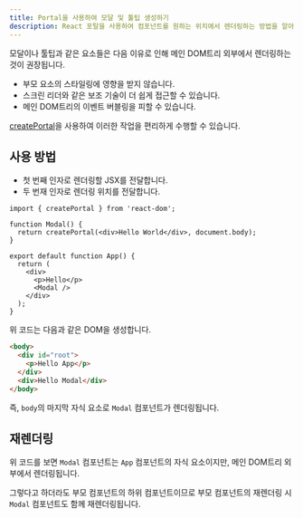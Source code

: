 ```yaml
---
title: Portal을 사용하여 모달 및 툴팁 생성하기
description: React 포탈을 사용하여 컴포넌트를 원하는 위치에서 렌더링하는 방법을 알아봅니다.
---
```


모달이나 툴팁과 같은 요소들은 다음 이유로 인해 메인 DOM트리 외부에서 렌더링하는 것이 권장됩니다.

- 부모 요소의 스타일링에 영향을 받지 않습니다.
- 스크린 리더와 같은 보조 기술이 더 쉽게 접근할 수 있습니다.
- 메인 DOM트리의 이벤트 버블링을 피할 수 있습니다.

[createPortal](https://react.dev/reference/react-dom/createPortal)을 사용하여 이러한 작업을 편리하게 수행할 수 있습니다.

## 사용 방법

- 첫 번째 인자로 렌더링할 JSX를 전달합니다.
- 두 번재 인자로 렌더링 위치를 전달합니다.

```tsx
import { createPortal } from 'react-dom';

function Modal() {
  return createPortal(<div>Hello World</div>, document.body);
}

export default function App() {
  return (
    <div>
      <p>Hello</p>
      <Modal />
    </div>
  );
}
```

위 코드는 다음과 같은 DOM을 생성합니다.

```html
<body>
  <div id="root">
    <p>Hello App</p>
  </div>
  <div>Hello Modal</div>
</body>
```

즉, `body`의 마지막 자식 요소로 `Modal` 컴포넌트가 렌더링됩니다.

## 재렌더링

위 코드를 보면 `Modal` 컴포넌트는 `App` 컴포넌트의 자식 요소이지만, 메인 DOM트리 외부에서 렌더링됩니다.

그렇다고 하더라도 부모 컴포넌트의 하위 컴포넌트이므로 부모 컴포넌트의 재렌더링 시 `Modal` 컴포넌트도 함께 재렌더링됩니다.
